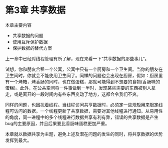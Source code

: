 # 第3章 共享数据

本章主要内容

- 共享数据的问题
- 使用互斥保护数据
- 保护数据的替代方案

上一章中已经对线程管理有所了解，现在来看一下“共享数据的那些事儿”。

试想，你和朋友合租一个公寓，公寓中只有一个厨房和一个卫生间。当你的朋友在卫生间时，你就会不能使用卫生间了。同样的问题也会出现在厨房，假如：厨房里有一个烤箱，烤香肠的同时，也在做蛋糕，那就可能得到不想要的食物(香肠味的蛋糕)。此外，在公共空间将一件事做到一半时，发现某些需要的东西被别人拿走，或是离开的一段时间内有些东西变动了地方，这都会令我们不爽。

同样的问题，也困扰着线程。当线程访问共享数据时，必须定一些规矩用来限定线程可访问的数据。一个线程更新了共享数据，需要对其他线程进行通知。从易用性的角度，同一进程中的多个线程进行数据共享有利有弊，错误的共享数据是产生bug的主要原因，并且后果要比香肠味蛋糕更加严重。

本章就以数据共享为主题，避免上述及潜在问题的发生的同时，将共享数据的优势发挥到最大。